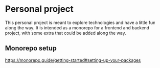 # Personal project

This personal project is meant to explore technologies and have a little fun along the way. It is intended as a monorepo for a frontend and backend project, with some extra that could be added along the way.

## Monorepo setup

https://monorepo.guide/getting-started#setting-up-your-packages